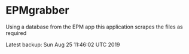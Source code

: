 # EPMgrabber
Using a database from the EPM app this application scrapes the files as required


Latest backup: Sun Aug 25 11:46:02 UTC 2019
